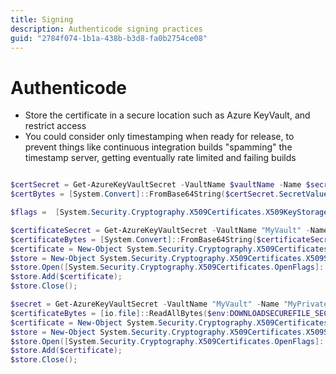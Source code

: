 ```yaml
---
title: Signing
description: Authenticode signing practices
guid: "2784f074-1b1a-438b-b3d8-fa0b2754ce08"
---
```


# Authenticode

* Store the certificate in a secure location such as Azure KeyVault, and restrict access
* You could consider only timestamping when ready for release, to prevent things like continuous integration builds "spamming" the timestamp server, getting eventually rate limited and failing builds

```powershell

$certSecret = Get-AzureKeyVaultSecret -VaultName $vaultName -Name $secretName
$certBytes = [System.Convert]::FromBase64String($certSecret.SecretValueText)

$flags =  [System.Security.Cryptography.X509Certificates.X509KeyStorageFlags]::EphemeralKeySet

$certificateSecret = Get-AzureKeyVaultSecret -VaultName "MyVault" -Name "MySecret"
$certificateBytes = [System.Convert]::FromBase64String($certificateSecret.SecretValueText)
$certificate = New-Object System.Security.Cryptography.X509Certificates.X509Certificate2 ($certificateBytes, $null, [System.Security.Cryptography.X509Certificates.X509KeyStorageFlags]::EphemeralKeySet);
$store = New-Object System.Security.Cryptography.X509Certificates.X509Store("MY", [System.Security.Cryptography.X509Certificates.StoreLocation]::CurrentUser);
$store.Open([System.Security.Cryptography.X509Certificates.OpenFlags]::ReadWrite);
$store.Add($certificate);
$store.Close();
```

```powershell
$secret = Get-AzureKeyVaultSecret -VaultName "MyVault" -Name "MyPrivateKey"
$certificateBytes = [io.file]::ReadAllBytes($env:DOWNLOADSECUREFILE_SECUREFILEPATH);
$certificate = New-Object System.Security.Cryptography.X509Certificates.X509Certificate2 ($certificateBytes, $secret.SecretValue, [System.Security.Cryptography.X509Certificates.X509KeyStorageFlags]::EphemeralKeySet);
$store = New-Object System.Security.Cryptography.X509Certificates.X509Store("MY", [System.Security.Cryptography.X509Certificates.StoreLocation]::CurrentUser);
$store.Open([System.Security.Cryptography.X509Certificates.OpenFlags]::ReadWrite);
$store.Add($certificate);
$store.Close();
```
